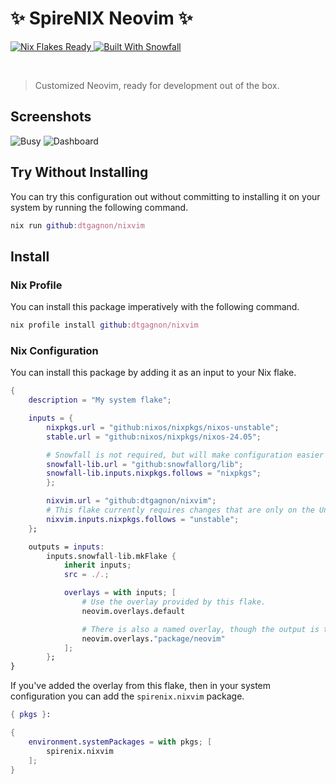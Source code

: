 # ✨ SpireNIX Neovim ✨

<a href="https://nixos.wiki/wiki/Flakes" target="_blank">
	<img alt="Nix Flakes Ready" src="https://img.shields.io/static/v1?logo=nixos&logoColor=d8dee9&label=Nix%20Flakes&labelColor=5e81ac&message=Ready&color=d8dee9&style=for-the-badge">
</a>
<a href="https://github.com/snowfallorg/lib" target="_blank">
	<img alt="Built With Snowfall" src="https://img.shields.io/static/v1?logoColor=d8dee9&label=Built%20With&labelColor=5e81ac&message=Snowfall&color=d8dee9&style=for-the-badge">
</a>

<p>
<!--
	This paragraph is not empty, it contains an em space (UTF-8 8195) on the next line in order
	to create a gap in the page.
-->
  
</p>

> Customized Neovim, ready for development out of the box.

## Screenshots

![Busy](https://github.com/dtgagnon/nixvim/assets/7005773/cc318a24-51aa-4412-9cfa-610ab9cc8991)
![Dashboard](https://github.com/dtgagnon/nixvim/assets/7005773/27c3a3c4-acf0-4a89-be1e-4f642144348a)

## Try Without Installing

You can try this configuration out without committing to installing it on your system by running
the following command.

```nix
nix run github:dtgagnon/nixvim
```

## Install

### Nix Profile

You can install this package imperatively with the following command.

```nix
nix profile install github:dtgagnon/nixvim
```

### Nix Configuration

You can install this package by adding it as an input to your Nix flake.

```nix
{
	description = "My system flake";

	inputs = {
		nixpkgs.url = "github:nixos/nixpkgs/nixos-unstable";
		stable.url = "github:nixos/nixpkgs/nixos-24.05";

		# Snowfall is not required, but will make configuration easier for you.
		snowfall-lib.url = "github:snowfallorg/lib";
		snowfall-lib.inputs.nixpkgs.follows = "nixpkgs";
		};

		nixvim.url = "github:dtgagnon/nixvim";
		# This flake currently requires changes that are only on the Unstable channel.
		nixvim.inputs.nixpkgs.follows = "unstable";
	};

	outputs = inputs:
		inputs.snowfall-lib.mkFlake {
			inherit inputs;
			src = ./.;

			overlays = with inputs; [
				# Use the overlay provided by this flake.
				neovim.overlays.default

				# There is also a named overlay, though the output is the same.
				neovim.overlays."package/neovim"
			];
		};
}
```

If you've added the overlay from this flake, then in your system configuration
you can add the `spirenix.nixvim` package.

```nix
{ pkgs }:

{
	environment.systemPackages = with pkgs; [
		spirenix.nixvim
	];
}
```
